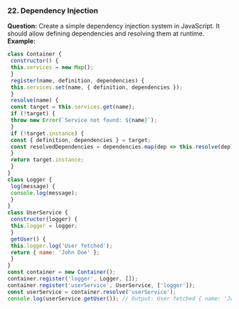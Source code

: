 ### 22. Dependency Injection 
**Question:** 
Create a simple dependency injection system in JavaScript. It should allow defining dependencies and resolving them at runtime. 
**Example:** 
```javascript 
class Container { 
 constructor() { 
 this.services = new Map(); 
 } 
 register(name, definition, dependencies) { 
 this.services.set(name, { definition, dependencies }); 
 } 
 resolve(name) { 
 const target = this.services.get(name); 
 if (!target) { 
 throw new Error(`Service not found: ${name}`); 
 } 
 if (!target.instance) { 
 const { definition, dependencies } = target; 
 const resolvedDependencies = dependencies.map(dep => this.resolve(dep));  target.instance = new definition(...resolvedDependencies); 
 } 
 return target.instance; 
 } 
} 
class Logger { 
 log(message) { 
 console.log(message); 
 } 
} 
class UserService { 
 constructor(logger) { 
 this.logger = logger; 
 } 
 getUser() { 
 this.logger.log('User fetched'); 
 return { name: 'John Doe' }; 
 } 
} 
const container = new Container(); 
container.register('logger', Logger, []); 
container.register('userService', UserService, ['logger']); 
const userService = container.resolve('userService'); 
console.log(userService.getUser()); // Output: User fetched { name: 'John Doe' } ``` 
